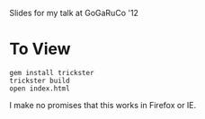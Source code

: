 Slides for my talk at GoGaRuCo '12

# To View

    gem install trickster
    trickster build
    open index.html

I make no promises that this works in Firefox or IE.
